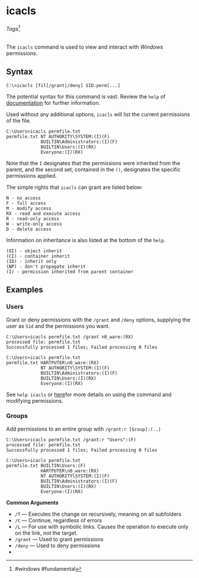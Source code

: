 # icacls
###### Tags[^1]
The `icacls` command is used to view and interact with *Windows* permissions. 

## Syntax
```
C:\>icacls [fil[/grant|/deny] SID:perm[...]
```
The potential syntax for this command is vast. Review the `help` of [documentation](https://docs.microsoft.com/en-us/windows-server/administration/windows-commands/icacls) for further information. 

Used without any additional options, `icacls` will list the current permissions of the file. 
```
C:\Users>icacls permfile.txt
permfile.txt NT AUTHORITY\SYSTEM:(I)(F)
             BUILTIN\Administrators:(I)(F)
             BUILTIN\Users:(I)(RX)
             Everyone:(I)(RX)
```

Note that the `I` designates that the permissions were inherited from the parent, and the second set, contained in the `()`, designates the specific permissions applied. 

The simple rights that `icacls` can grant are listed below:
```
N - no access
F - full access
M - modify access
RX - read and execute access
R - read-only access
W - write-only access
D - delete access
```
Information on inheritance is also listed at the bottom of the `help`. 
```
(OI) - object inherit
(CI) - container inherit
(IO) - inherit only
(NP) - don't propagate inherit
(I) - permission inherited from parent container
```


## Examples
### Users
Grant or deny permissions with the `/grant` and `/deny` options, supplying the user as `Sid` and the permissions you want. 

```
C:\Users>icacls permfile.txt /grant n0_ware:(RX)
processed file: permfile.txt
Successfully processed 1 files; Failed processing 0 files

C:\Users>icacls permfile.txt
permfile.txt HARTPUTER\n0_ware:(RX)
             NT AUTHORITY\SYSTEM:(I)(F)
             BUILTIN\Administrators:(I)(F)
             BUILTIN\Users:(I)(RX)
             Everyone:(I)(RX)		 
```

See `help icacls` or [here](https://docs.microsoft.com/en-us/windows-server/administration/windows-commands/icacls)for more details on using the command and modifying permissions.

### Groups
Add permissions to an entire group with `/grant:r [Group]:(..)`

```
C:\Users>icacls permfile.txt /grant:r "Users":(F)
processed file: permfile.txt
Successfully processed 1 files; Failed processing 0 files

C:\Users>icacls permfile.txt
permfile.txt BUILTIN\Users:(F)
             HARTPUTER\n0_ware:(RX)
             NT AUTHORITY\SYSTEM:(I)(F)
             BUILTIN\Administrators:(I)(F)
             BUILTIN\Users:(I)(RX)
             Everyone:(I)(RX)
```
 **Common Arguments**
 - `/T` &mdash; Executes the change on recursively, meaning on all subfolders 
 - `/C` &mdash; Continue, regardless of errors 
 - `/L` &mdash; For use with symbolic links. Causes the operation to execute only on the link, not the target.  
 - `/grant` &mdash; Used to grant permissions 
 - `/deny` &mdash; Used to deny permissions 
 - 



 [^1]: #windows #fundamental 
